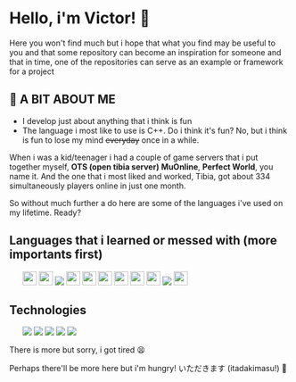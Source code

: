<div>
  <h1> Hello, i'm Victor! 🤡 </h1>
</div>
  <p>
    Here you won't find much but i hope that what you find may be useful to you and that some repository 
    can become an inspiration for someone and that in time, one of the repositories can serve as an example or framework for a project
  </p>
  <h2>🤰 A BIT ABOUT ME</h2>
  <ul>
    <li> I develop just about anything that i think is fun</li>
    <li>The language i most like to use is C++. Do i think it's fun? No, but i think is fun to lose my mind <s>everyday</s> once in a while.</li>
  </ul>
  When i was a kid/teenager i had a couple of game servers that i put together myself, <b>OTS (open tibia server)</b> <b>MuOnline</b>, <b>Perfect World</b>, you name it.
  And the one that i most liked and worked, Tibia, got about 334 simultaneously players online in just one month.

  <fragment>So without much further a do here are some of the languages i've used on my lifetime. Ready?</fragment>
<h2>Languages that i learned or messed with (more importants first)</h2>
<ul>
  <img src="https://img.shields.io/badge/C++-blue" height="25">
  <img src="https://img.shields.io/badge/java-%23007396.svg?&style=for-the-badge&logo=java&logoColor=white" height="25">
  <img src="https://img.shields.io/badge/flutter-%2302569B.svg?&style=for-the-badge&logo=flutter&logoColor=white height="25">
  <img src="https://img.shields.io/badge/dart-%230175C2.svg?&style=for-the-badge&logo=dart&logoColor=white" height="25">
  <img src="https://img.shields.io/badge/javascript-%23F7DF1E.svg?&style=for-the-badge&logo=javascript&logoColor=black" height="25">
  <img src="https://img.shields.io/badge/SQL-blue" height="25">
  <img src="https://img.shields.io/badge/python-%233776AB.svg?&style=for-the-badge&logo=python&logoColor=white" height="25">
  <img src="https://img.shields.io/badge/Pascal-blue" height="25">
  <img src="https://img.shields.io/badge/Visual Basic 6-blue" height="25">
  <img src="https://img.shields.io/badge/typescript-%233178C6.svg?&style=for-the-badge&logo=typescript&logoColor=white" height"25">
  <img src="https://img.shields.io/badge/Assembly-blue" height="25">
</ul>

<h2>Technologies</h2>

<ul>
  <img src="https://img.shields.io/badge/git-%23F05032.svg?&style=for-the-badge&logo=git&logoColor=white">
  <img src="https://img.shields.io/badge/github-%23181717.svg?&style=for-the-badge&logo=github&logoColor=white">
  <img src="https://img.shields.io/badge/react-grey.svg?&style=for-the-badge&logo=react&logoColor=%2361DAFB">
  <img src="https://img.shields.io/badge/mysql-%234479A1.svg?&style=for-the-badge&logo=mysql&logoColor=white">
  <img src="https://img.shields.io/badge/next-%23000000.svg?&style=for-the-badge&logo=next.js&logoColor=white" />
</ul>

There is more but sorry, i got tired 😫

Perhaps there'll be more here but i'm hungry! いただきます (itadakimasu!) 🍜
<!---
r4vendust/r4vendust is a ✨ special ✨ repository because its `README.md` (this file) appears on your GitHub profile.
You can click the Preview link to take a look at your changes.
--->
